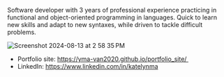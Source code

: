 Software developer with 3 years of professional experience practicing in functional and object-oriented programming in languages. Quick to learn new skills and adapt to new syntaxes, while driven to tackle difficult problems.

![Screenshot 2024-08-13 at 2 58 35 PM](https://github.com/user-attachments/assets/c9620ac2-9e45-450b-8c17-21965775c2da)

* Portfolio site: https://yma-van2020.github.io/portfolio_site/  
* LinkedIn: https://www.linkedin.com/in/katelynma
